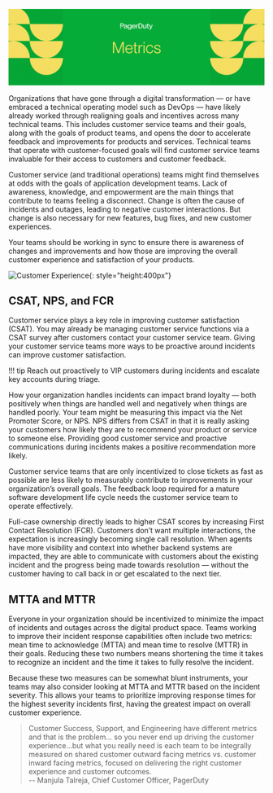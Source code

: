 ![Customer Service Metrics](assets/images/headers/CustServOps-Metrics.png)

Organizations that have gone through a digital transformation — or have embraced a technical operating model such as DevOps — have likely already worked through realigning goals and incentives across many technical teams. This includes customer service teams and their goals, along with the goals of product teams, and opens the door to accelerate feedback and improvements for products and services. Technical teams that operate with customer-focused goals will find customer service teams invaluable for their access to customers and customer feedback.

Customer service (and traditional operations) teams might find themselves at odds with the goals of application development teams. Lack of awareness, knowledge, and empowerment are the main things that contribute to teams feeling a disconnect. Change is often the cause of incidents and outages, leading to negative customer interactions. But change is also necessary for new features, bug fixes, and new customer experiences.

Your teams should be working in sync to ensure there is awareness of changes and improvements and how those are improving the overall customer experience and satisfaction of your products.

![Customer Experience](/assets/images/CE_Cycle.png){: style="height:400px"}

## CSAT, NPS, and FCR
Customer service plays a key role in improving customer satisfaction (CSAT). You may already be managing customer service functions via a CSAT survey after customers contact your customer service team. Giving your customer service teams more ways to be proactive around incidents can improve customer satisfaction.

!!! tip
    Reach out proactively to VIP customers during incidents and escalate key accounts during triage.

How your organization handles incidents can impact brand loyalty — both positively when things are handled well and negatively when things are handled poorly. Your team might be measuring this impact via the Net Promoter Score, or NPS. NPS differs from CSAT in that it is really asking your customers how likely they are to recommend your product or service to someone else. Providing good customer service and proactive communications during incidents makes a positive recommendation more likely.

Customer service teams that are only incentivized to close tickets as fast as possible are less likely to measurably contribute to improvements in your organization’s overall goals. The feedback loop required for a mature software development life cycle needs the customer service team to operate effectively.

Full-case ownership directly leads to higher CSAT scores by increasing First Contact Resolution (FCR). Customers don’t want multiple interactions, the expectation is increasingly becoming single call resolution. When agents have more visibility and context into whether backend systems are impacted, they are able to communicate with customers about the existing incident and the progress being made towards resolution — without the customer having to call back in or get escalated to the next tier.

## MTTA and MTTR
Everyone in your organization should be incentivized to minimize the impact of incidents and outages across the digital product space. Teams working to improve their incident response capabilities often include two metrics: mean time to acknowledge (MTTA) and mean time to resolve (MTTR) in their goals. Reducing these two numbers means shortening the time it takes to recognize an incident and the time it takes to fully resolve the incident.

Because these two measures can be somewhat blunt instruments, your teams may also consider looking at MTTA and MTTR based on the incident severity. This allows your teams to prioritize improving response times for the highest severity incidents first, having the greatest impact on overall customer experience.

> Customer Success, Support, and Engineering have different metrics and that is the problem... so you never end up driving the customer experience...but what you really need is each team to be integrally measured on shared customer outward facing metrics vs. customer inward facing metrics, focused on delivering the right customer experience and customer outcomes.<br>
-- Manjula Talreja, Chief Customer Officer, PagerDuty
